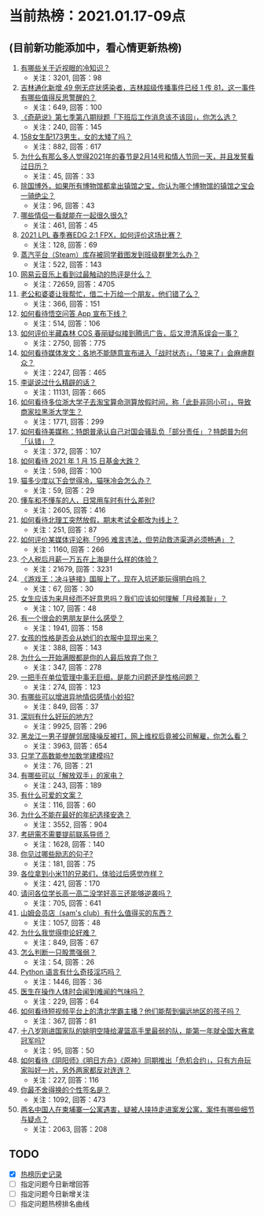 # 当前热榜：2021.01.17-09点
## (目前新功能添加中，看心情更新热榜)
1. [有哪些关于近视眼的冷知识？](https://www.zhihu.com/question/437446126)
    * 关注：3201, 回答：98
2. [吉林通化新增 49 例无症状感染者，吉林超级传播事件已经 1 传 81，这一事件有哪些值得反思警醒的？](https://www.zhihu.com/question/439640554)
    * 关注：649, 回答：100
3. [《奇葩说》第七季第八期辩题「下班后工作消息该不该回」，你怎么选？](https://www.zhihu.com/question/439692187)
    * 关注：240, 回答：145
4. [158女生配173男生，女的太矮了吗？](https://www.zhihu.com/question/438744019)
    * 关注：882, 回答：617
5. [为什么有那么多人觉得2021年的春节是2月14号和情人节同一天，并且发誓看过日历？](https://www.zhihu.com/question/438961635)
    * 关注：45, 回答：33
6. [除国博外，如果所有博物馆都拿出镇馆之宝，你认为哪个博物馆的镇馆之宝会一骑绝尘？](https://www.zhihu.com/question/439459795)
    * 关注：96, 回答：43
7. [哪些情侣一看就能在一起很久很久?](https://www.zhihu.com/question/309398217)
    * 关注：461, 回答：45
8. [2021 LPL 春季赛EDG 2:1 FPX，如何评价这场比赛？](https://www.zhihu.com/question/439678590)
    * 关注：128, 回答：69
9. [蒸汽平台（Steam）库存被同学截图发到班级群里怎么办？](https://www.zhihu.com/question/397721693)
    * 关注：522, 回答：143
10. [网易云音乐上看到过最触动的热评是什么？](https://www.zhihu.com/question/323985794)
    * 关注：72659, 回答：4705
11. [老公和婆婆让我帮忙，借二十万给一个朋友，他们错了么？](https://www.zhihu.com/question/438988401)
    * 关注：366, 回答：151
12. [如何看待悟空问答 App 宣布下线？](https://www.zhihu.com/question/439340180)
    * 关注：514, 回答：106
13. [如何评价半藏森林 COS 春丽疑似接到腾讯广告，后又澄清系误会一事？](https://www.zhihu.com/question/439594856)
    * 关注：2750, 回答：775
14. [如何看待媒体发文：各地不能随意宣布进入「战时状态」，「狼来了」会麻痹群众？](https://www.zhihu.com/question/439609149)
    * 关注：2247, 回答：465
15. [李诞说过什么精辟的话？](https://www.zhihu.com/question/307391327)
    * 关注：11131, 回答：665
16. [如何看待多位浙大学子去淘宝算命测算放假时间，称「此卦非同小可」，导致商家拉黑浙大学生？](https://www.zhihu.com/question/439266362)
    * 关注：1771, 回答：299
17. [如何看待美媒称：特朗普承认自己对国会骚乱负「部分责任」？特朗普为何「认错」？](https://www.zhihu.com/question/439017559)
    * 关注：372, 回答：107
18. [如何看待 2021 年 1 月 15 日基金大跌？](https://www.zhihu.com/question/439488842)
    * 关注：598, 回答：100
19. [猫多少度以下会觉得冷，猫咪冷会怎么办？](https://www.zhihu.com/question/418412189)
    * 关注：59, 回答：29
20. [懂车和不懂车的人，日常用车时有什么差别?](https://www.zhihu.com/question/323302262)
    * 关注：2605, 回答：416
21. [如何看待北理工突然放假，期末考试全都改为线上？](https://www.zhihu.com/question/439582454)
    * 关注：251, 回答：87
22. [如何评价某媒体评论称「996 难言违法，但劳动救济渠道必须畅通」？](https://www.zhihu.com/question/439481745)
    * 关注：1160, 回答：266
23. [个人税后月薪一万五在上海是什么样的体验？](https://www.zhihu.com/question/277693876)
    * 关注：21679, 回答：3231
24. [《游戏王：决斗链接》国服上了，现在入坑还能玩得明白吗？](https://www.zhihu.com/question/436884558)
    * 关注：67, 回答：30
25. [女生应该为来月经而不好意思吗？我们应该如何理解「月经羞耻」？](https://www.zhihu.com/question/439002774)
    * 关注：107, 回答：48
26. [有一个很会的男朋友是什么感受？](https://www.zhihu.com/question/391872560)
    * 关注：1941, 回答：158
27. [女孩的性格是否会从她们的衣服中显现出来？](https://www.zhihu.com/question/421780799)
    * 关注：388, 回答：143
28. [为什么一开始满眼都是你的人最后放弃了你？](https://www.zhihu.com/question/437654996)
    * 关注：347, 回答：278
29. [一把手在单位管理中事无巨细，是能力问题还是性格问题？](https://www.zhihu.com/question/436496164)
    * 关注：274, 回答：123
30. [有哪些可以增进异地情侣感情小妙招?](https://www.zhihu.com/question/386411013)
    * 关注：849, 回答：37
31. [深圳有什么好玩的地方?](https://www.zhihu.com/question/23191525)
    * 关注：9925, 回答：296
32. [黑龙江一男子提醒邻居降噪反被打，网上维权后竟被公司解雇，你怎么看？](https://www.zhihu.com/question/439492690)
    * 关注：3963, 回答：654
33. [只学了高数能参加数学建模吗?](https://www.zhihu.com/question/372287320)
    * 关注：76, 回答：21
34. [有哪些可以「解放双手」的家电？](https://www.zhihu.com/question/438924211)
    * 关注：243, 回答：189
35. [有什么可爱的文案？](https://www.zhihu.com/question/432252709)
    * 关注：116, 回答：60
36. [为什么不能在最好的年纪选择安逸？](https://www.zhihu.com/question/433551479)
    * 关注：3552, 回答：904
37. [考研需不需要提前联系导师？](https://www.zhihu.com/question/333895524)
    * 关注：1628, 回答：140
38. [你见过哪些励志的句子?](https://www.zhihu.com/question/407149621)
    * 关注：181, 回答：75
39. [各位拿到小米11的兄弟们，体验过后感觉咋样？](https://www.zhihu.com/question/437497000)
    * 关注：421, 回答：170
40. [请问各位学长高一高二没学好高三还能够逆袭吗？](https://www.zhihu.com/question/437098067)
    * 关注：705, 回答：641
41. [山姆会员店（sam's club）有什么值得买的东西？](https://www.zhihu.com/question/58897556)
    * 关注：1057, 回答：48
42. [为什么我觉得申论好难？](https://www.zhihu.com/question/431272244)
    * 关注：849, 回答：67
43. [怎么判断一只股票强弱？](https://www.zhihu.com/question/437213869)
    * 关注：54, 回答：26
44. [Python 语言有什么奇技淫巧吗？](https://www.zhihu.com/question/431725755)
    * 关注：1446, 回答：36
45. [医生在操作人体时会闻到难闻的气味吗？](https://www.zhihu.com/question/438372820)
    * 关注：229, 回答：64
46. [如何看待短视频平台上的清北学霸主播？他们能帮到偏远地区的孩子吗？](https://www.zhihu.com/question/439505036)
    * 关注：367, 回答：81
47. [十八岁刚进国家队的姚明空降给灌篮高手里最弱的队，能第一年就全国大赛拿冠军吗?](https://www.zhihu.com/question/438405250)
    * 关注：95, 回答：50
48. [如何看待《阴阳师》《明日方舟》《原神》同期推出「危机合约」，只有方舟玩家叫好一片，另外两家都反对连连？](https://www.zhihu.com/question/439622032)
    * 关注：227, 回答：116
49. [你最不舍得换的个性签名是？](https://www.zhihu.com/question/363666577)
    * 关注：1092, 回答：473
50. [两名中国人在柬埔寨一公寓遇害，疑被人挟持走进案发公寓，案件有哪些细节与疑点？](https://www.zhihu.com/question/439363050)
    * 关注：2063, 回答：208
## TODO
* [x] [热榜历史记录](hot_history/AllHot.md)
* [ ] 指定问题今日新增回答
* [ ] 指定问题今日新增关注
* [ ] 指定问题热榜排名曲线
